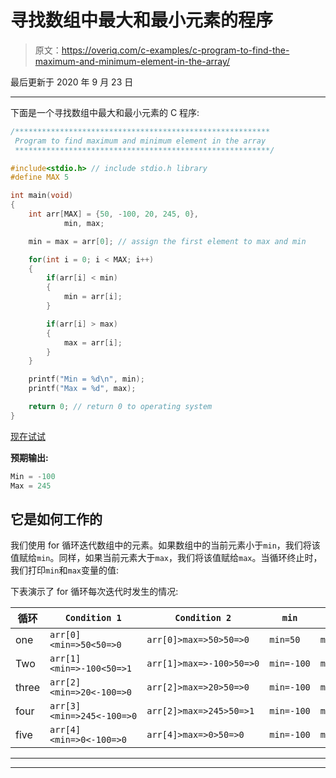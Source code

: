 # 寻找数组中最大和最小元素的程序

> 原文：<https://overiq.com/c-examples/c-program-to-find-the-maximum-and-minimum-element-in-the-array/>

最后更新于 2020 年 9 月 23 日

* * *

下面是一个寻找数组中最大和最小元素的 C 程序:

```c
/*********************************************************
 Program to find maximum and minimum element in the array 
 *********************************************************/

#include<stdio.h> // include stdio.h library
#define MAX 5

int main(void)
{    
    int arr[MAX] = {50, -100, 20, 245, 0},
            min, max;

    min = max = arr[0]; // assign the first element to max and min

    for(int i = 0; i < MAX; i++)
    {
        if(arr[i] < min)
        {
            min = arr[i];
        }

        if(arr[i] > max)
        {
            max = arr[i];
        }
    }        

    printf("Min = %d\n", min);
    printf("Max = %d", max);

    return 0; // return 0 to operating system
}

```

[现在试试](https://overiq.com/c-online-compiler/N0K/)

**预期输出:**

```c
Min = -100
Max = 245

```

## 它是如何工作的

我们使用 for 循环迭代数组中的元素。如果数组中的当前元素小于`min`，我们将该值赋给`min`。同样，如果当前元素大于`max`，我们将该值赋给`max`。当循环终止时，我们打印`min`和`max`变量的值:

下表演示了 for 循环每次迭代时发生的情况:

| 循环 | `Condition 1` | `Condition 2` | `min` | `max` |
| --- | --- | --- | --- | --- |
| one | `arr[0]<min=>50<50=>0` | `arr[0]>max=>50>50=>0` | `min=50` | `max=50` |
| Two | `arr[1]<min=>-100<50=>1` | `arr[1]>max=>-100>50=>0` | `min=-100` | `max=50` |
| three | `arr[2]<min=>20<-100=>0` | `arr[2]>max=>20>50=>0` | `min=-100` | `max=50` |
| four | `arr[3]<min=>245<-100=>0` | `arr[2]>max=>245>50=>1` | `min=-100` | `max=245` |
| five | `arr[4]<min=>0<-100=>0` | `arr[4]>max=>0>50=>0` | `min=-100` | `max=245` |

* * *

* * *
